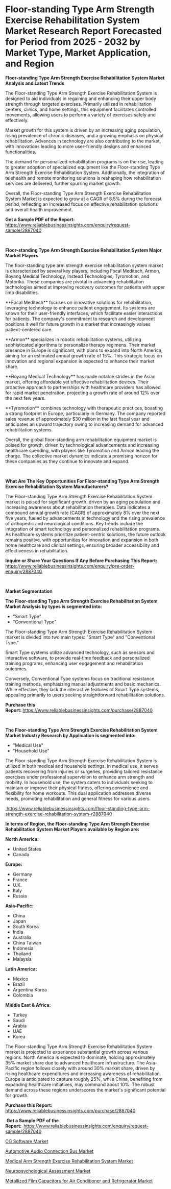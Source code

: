 <p><h1>Floor-standing Type Arm Strength Exercise Rehabilitation System Market Research Report Forecasted for Period from 2025 -  2032 by Market Type, Market Application, and Region</h1></p><p><strong>Floor-standing Type Arm Strength Exercise Rehabilitation System Market Analysis and Latest Trends</strong></p>
<p><p>The Floor-standing Type Arm Strength Exercise Rehabilitation System is designed to aid individuals in regaining and enhancing their upper body strength through targeted exercises. Primarily utilized in rehabilitation centers, clinics, and home settings, this equipment facilitates controlled movements, allowing users to perform a variety of exercises safely and effectively. </p><p>Market growth for this system is driven by an increasing aging population, rising prevalence of chronic diseases, and a growing emphasis on physical rehabilitation. Advances in technology are also contributing to the market, with innovations leading to more user-friendly designs and enhanced functionalities. </p><p>The demand for personalized rehabilitation programs is on the rise, leading to greater adoption of specialized equipment like the Floor-standing Type Arm Strength Exercise Rehabilitation System. Additionally, the integration of telehealth and remote monitoring solutions is reshaping how rehabilitation services are delivered, further spurring market growth. </p><p>Overall, the Floor-standing Type Arm Strength Exercise Rehabilitation System Market is expected to grow at a CAGR of 8.5% during the forecast period, reflecting an increased focus on effective rehabilitation solutions and overall health improvement.</p></p>
<p><strong>Get a Sample PDF of the Report:&nbsp;</strong> <a href="https://www.reliablebusinessinsights.com/enquiry/request-sample/2887040?utm_campaign=96&utm_medium=2&utm_source=Github&utm_content=ia&utm_term=13032025&utm_id=floor-standing-type-arm-strength-exercise-rehabilitation-system">https://www.reliablebusinessinsights.com/enquiry/request-sample/2887040</a></p>
<p>&nbsp;</p>
<p><strong>Floor-standing Type Arm Strength Exercise Rehabilitation System Major Market Players</strong></p>
<p><p>The floor-standing type arm strength exercise rehabilitation system market is characterized by several key players, including Focal Meditech, Armon, Boyang Medical Technology, Instead Technologies, Tyromotion, and Motorika. These companies are pivotal in advancing rehabilitation technologies aimed at improving recovery outcomes for patients with upper limb disabilities.</p><p>**Focal Meditech** focuses on innovative solutions for rehabilitation, leveraging technology to enhance patient engagement. Its systems are known for their user-friendly interfaces, which facilitate easier interactions for patients. The company's commitment to research and development positions it well for future growth in a market that increasingly values patient-centered care.</p><p>**Armon** specializes in robotic rehabilitation systems, utilizing sophisticated algorithms to personalize therapy regimens. Their market presence in Europe is significant, with plans to expand into North America, aiming for an estimated annual growth rate of 15%. This strategic focus on innovation and regional expansion is expected to enhance their market share.</p><p>**Boyang Medical Technology** has made notable strides in the Asian market, offering affordable yet effective rehabilitation devices. Their proactive approach to partnerships with healthcare providers has allowed for rapid market penetration, projecting a growth rate of around 12% over the next few years.</p><p>**Tyromotion** combines technology with therapeutic practices, boasting a strong footprint in Europe, particularly in Germany. The company reported sales revenue of approximately $30 million in the last fiscal year and anticipates an upward trajectory owing to increasing demand for advanced rehabilitation systems. </p><p>Overall, the global floor-standing arm rehabilitation equipment market is poised for growth, driven by technological advancements and increasing healthcare spending, with players like Tyromotion and Armon leading the charge. The collective market dynamics indicate a promising horizon for these companies as they continue to innovate and expand.</p></p>
<p>&nbsp;</p>
<p><strong>What Are The Key Opportunities For Floor-standing Type Arm Strength Exercise Rehabilitation System Manufacturers?</strong></p>
<p><p>The Floor-standing Type Arm Strength Exercise Rehabilitation System market is poised for significant growth, driven by an aging population and increasing awareness about rehabilitation therapies. Data indicates a compound annual growth rate (CAGR) of approximately 8% over the next five years, fueled by advancements in technology and the rising prevalence of orthopedic and neurological conditions. Key trends include the integration of smart technology and personalized rehabilitation programs. As healthcare systems prioritize patient-centric solutions, the future outlook remains positive, with opportunities for innovation and expansion in both home healthcare and clinical settings, ensuring broader accessibility and effectiveness in rehabilitation.</p></p>
<p><strong>Inquire or Share Your Questions If Any Before Purchasing This Report:</strong> <a href="https://www.reliablebusinessinsights.com/enquiry/pre-order-enquiry/2887040?utm_campaign=96&utm_medium=2&utm_source=Github&utm_content=ia&utm_term=13032025&utm_id=floor-standing-type-arm-strength-exercise-rehabilitation-system">https://www.reliablebusinessinsights.com/enquiry/pre-order-enquiry/2887040</a></p>
<p>&nbsp;</p>
<p><strong>Market Segmentation</strong></p>
<p><strong>The Floor-standing Type Arm Strength Exercise Rehabilitation System Market Analysis by types is segmented into:</strong></p>
<p><ul><li>"Smart Type"</li><li>"Conventional Type"</li></ul></p>
<p><p>The Floor-standing Type Arm Strength Exercise Rehabilitation System market is divided into two main types: "Smart Type" and "Conventional Type." </p><p>Smart Type systems utilize advanced technology, such as sensors and interactive software, to provide real-time feedback and personalized training programs, enhancing user engagement and rehabilitation outcomes. </p><p>Conversely, Conventional Type systems focus on traditional resistance training methods, emphasizing manual adjustments and basic mechanics. While effective, they lack the interactive features of Smart Type systems, appealing primarily to users seeking straightforward rehabilitation solutions.</p></p>
<p><strong>Purchase this Report:&nbsp;</strong><a href="https://www.reliablebusinessinsights.com/purchase/2887040?utm_campaign=96&utm_medium=2&utm_source=Github&utm_content=ia&utm_term=13032025&utm_id=floor-standing-type-arm-strength-exercise-rehabilitation-system">https://www.reliablebusinessinsights.com/purchase/2887040</a></p>
<p>&nbsp;</p>
<p><strong>The Floor-standing Type Arm Strength Exercise Rehabilitation System Market Industry Research by Application is segmented into:</strong></p>
<p><ul><li>"Medical Use"</li><li>"Household Use"</li></ul></p>
<p><p>The Floor-standing Type Arm Strength Exercise Rehabilitation System is utilized in both medical and household settings. In medical use, it serves patients recovering from injuries or surgeries, providing tailored resistance exercises under professional supervision to enhance arm strength and mobility. In household use, the system caters to individuals seeking to maintain or improve their physical fitness, offering convenience and flexibility for home workouts. This dual application addresses diverse needs, promoting rehabilitation and general fitness for various users.</p></p>
<p><a href="https://www.reliablebusinessinsights.com/floor-standing-type-arm-strength-exercise-rehabilitation-system-r2887040?utm_campaign=96&utm_medium=2&utm_source=Github&utm_content=ia&utm_term=13032025&utm_id=floor-standing-type-arm-strength-exercise-rehabilitation-system">&nbsp;https://www.reliablebusinessinsights.com/floor-standing-type-arm-strength-exercise-rehabilitation-system-r2887040</a></p>
<p><strong>In terms of Region, the Floor-standing Type Arm Strength Exercise Rehabilitation System Market Players available by Region are:</strong></p>
<p>
    <p> <strong> North America: </strong>
        <ul>
            <li>United States</li>
            <li>Canada</li>
        </ul>
        </p> 
    <p> <strong> Europe: </strong>
        <ul>
            <li>Germany</li>
            <li>France</li>
            <li>U.K.</li>
            <li>Italy</li>
            <li>Russia</li>
        </ul>
        </p> 
    <p> <strong> Asia-Pacific: </strong>
        <ul>
            <li>China</li>
            <li>Japan</li>
            <li>South Korea</li>
            <li>India</li>
            <li>Australia</li>
            <li>China Taiwan</li>
            <li>Indonesia</li>
            <li>Thailand</li>
            <li>Malaysia</li>
        </ul>
        </p> 
    <p> <strong> Latin America: </strong>
        <ul>
            <li>Mexico</li>
            <li>Brazil</li>
            <li>Argentina Korea</li>
            <li>Colombia</li>
        </ul>
        </p> 
    <p> <strong> Middle East & Africa: </strong>
        <ul>
            <li>Turkey</li>
            <li>Saudi</li>
            <li>Arabia</li>
            <li>UAE</li>
            <li>Korea</li>
        </ul>
    </p>
    </p>
<p><p>The Floor-standing Type Arm Strength Exercise Rehabilitation System market is projected to experience substantial growth across various regions. North America is expected to dominate, holding approximately 35% market share due to advanced healthcare infrastructure. The Asia-Pacific region follows closely with around 30% market share, driven by rising healthcare expenditures and increasing awareness of rehabilitation. Europe is anticipated to capture roughly 25%, while China, benefiting from expanding healthcare initiatives, may command about 10%. The robust demand across these regions underscores the market's significant potential for growth.</p></p>
<p><strong>Purchase this Report: </strong><a href="https://www.reliablebusinessinsights.com/purchase/2887040?utm_campaign=96&utm_medium=2&utm_source=Github&utm_content=ia&utm_term=13032025&utm_id=floor-standing-type-arm-strength-exercise-rehabilitation-system">https://www.reliablebusinessinsights.com/purchase/2887040</a></p>
<p>&nbsp;<strong>Get a Sample PDF of the Report:&nbsp;&nbsp;</strong><a href="https://www.reliablebusinessinsights.com/enquiry/request-sample/2887040?utm_campaign=96&utm_medium=2&utm_source=Github&utm_content=ia&utm_term=13032025&utm_id=floor-standing-type-arm-strength-exercise-rehabilitation-system">https://www.reliablebusinessinsights.com/enquiry/request-sample/2887040</a></p>
<p><strong></strong></p>
<p><p><a href="https://github.com/rembaentin6f/Market-Research-Report-List-1/blob/main/cg-software-market.md?utm_campaign=96&utm_medium=2&utm_source=Github&utm_content=ia&utm_term=13032025&utm_id=floor-standing-type-arm-strength-exercise-rehabilitation-system">CG Software Market</a></p><p><a href="https://github.com/sekohlorik/Market-Research-Report-List-1/blob/main/automotive-audio-connection-bus-market.md?utm_campaign=96&utm_medium=2&utm_source=Github&utm_content=ia&utm_term=13032025&utm_id=floor-standing-type-arm-strength-exercise-rehabilitation-system">Automotive Audio Connection Bus Market</a></p><p><a href="https://github.com/dukawashviro/Market-Research-Report-List-1/blob/main/medical-arm-strength-exercise-rehabilitation-system-market.md?utm_campaign=96&utm_medium=2&utm_source=Github&utm_content=ia&utm_term=13032025&utm_id=floor-standing-type-arm-strength-exercise-rehabilitation-system">Medical Arm Strength Exercise Rehabilitation System Market</a></p><p><a href="https://github.com/brabolyrah3h/Market-Research-Report-List-1/blob/main/neuropsychological-assessment-market.md?utm_campaign=96&utm_medium=2&utm_source=Github&utm_content=ia&utm_term=13032025&utm_id=floor-standing-type-arm-strength-exercise-rehabilitation-system">Neuropsychological Assessment Market</a></p><p><a href="https://github.com/timayuethem/Market-Research-Report-List-1/blob/main/metallized-film-capacitors-for-air-conditioner-and-refrigerator-market.md?utm_campaign=96&utm_medium=2&utm_source=Github&utm_content=ia&utm_term=13032025&utm_id=floor-standing-type-arm-strength-exercise-rehabilitation-system">Metallized Film Capacitors for Air Conditioner and Refrigerator Market</a></p></p>